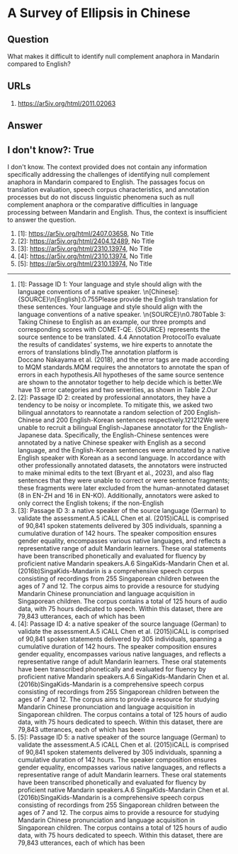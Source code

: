 # A Survey of Ellipsis in Chinese

## Question

What makes it difficult to identify null complement anaphora in Mandarin compared to English?

## URLs

1. https://ar5iv.org/html/2011.02063

## Answer

## I don't know?: True

I don't know. The context provided does not contain any information specifically addressing the challenges of identifying null complement anaphora in Mandarin compared to English. The passages focus on translation evaluation, speech corpus characteristics, and annotation processes but do not discuss linguistic phenomena such as null complement anaphora or the comparative difficulties in language processing between Mandarin and English. Thus, the context is insufficient to answer the question.

1. [1]:  https://ar5iv.org/html/2407.03658, No Title
2. [2]:  https://ar5iv.org/html/2404.12489, No Title
3. [3]:  https://ar5iv.org/html/2310.13974, No Title
4. [4]:  https://ar5iv.org/html/2310.13974, No Title
5. [5]:  https://ar5iv.org/html/2310.13974, No Title
---
1. [1]:  Passage ID 1: Your language and style should align with the language conventions of a native speaker. \n[Chinese]: {SOURCE}\n[English]:0.755Please provide the English translation for these sentences. Your language and style should align with the language conventions of a native speaker. \n{SOURCE}\n0.780Table 3: Taking Chinese to English as an example, our three prompts and corresponding scores with COMET-QE. {SOURCE} represents the source sentence to be translated. 4.4 Annotation ProtocolTo evaluate the results of candidates’ systems, we hire experts to annotate the errors of translations blindly.The annotation platform is Doccano Nakayama et al. (2018), and the error tags are made according to MQM standards.MQM requires the annotators to annotate the span of errors in each hypothesis.All hypotheses of the same source sentence are shown to the annotator together to help decide which is better.We have 13 error categories and two severities, as shown in Table 2.Our
2. [2]:  Passage ID 2: created by professional annotators, they have a tendency to be noisy or incomplete. To mitigate this, we asked two bilingual annotators to reannotate a random selection of 200 English-Chinese and 200 English-Korean sentences respectively.121212We were unable to recruit a bilingual English-Japanese annotator for the English-Japanese data. Specifically, the English-Chinese sentences were annotated by a native Chinese speaker with English as a second language, and the English-Korean sentences were annotated by a native English speaker with Korean as a second language. In accordance with other professionally annotated datasets, the annotators were instructed to make minimal edits to the text (Bryant et al., 2023), and also flag sentences that they were unable to correct or were sentence fragments; these fragments were later excluded from the human-annotated dataset (8 in EN-ZH and 16 in EN-KO). Additionally, annotators were asked to only correct the English tokens; if the non-English
3. [3]:  Passage ID 3: a native speaker of the source language (German) to validate the assessment.A.5 iCALL Chen et al. (2015)iCALL is comprised of 90,841 spoken statements delivered by 305 individuals, spanning a cumulative duration of 142 hours. The speaker composition ensures gender equality, encompasses various native languages, and reflects a representative range of adult Mandarin learners. These oral statements have been transcribed phonetically and evaluated for fluency by proficient native Mandarin speakers.A.6 SingaKids-Mandarin Chen et al. (2016b)SingaKids-Mandarin is a comprehensive speech corpus consisting of recordings from 255 Singaporean children between the ages of 7 and 12. The corpus aims to provide a resource for studying Mandarin Chinese pronunciation and language acquisition in Singaporean children. The corpus contains a total of 125 hours of audio data, with 75 hours dedicated to speech. Within this dataset, there are 79,843 utterances, each of which has been
4. [4]:  Passage ID 4: a native speaker of the source language (German) to validate the assessment.A.5 iCALL Chen et al. (2015)iCALL is comprised of 90,841 spoken statements delivered by 305 individuals, spanning a cumulative duration of 142 hours. The speaker composition ensures gender equality, encompasses various native languages, and reflects a representative range of adult Mandarin learners. These oral statements have been transcribed phonetically and evaluated for fluency by proficient native Mandarin speakers.A.6 SingaKids-Mandarin Chen et al. (2016b)SingaKids-Mandarin is a comprehensive speech corpus consisting of recordings from 255 Singaporean children between the ages of 7 and 12. The corpus aims to provide a resource for studying Mandarin Chinese pronunciation and language acquisition in Singaporean children. The corpus contains a total of 125 hours of audio data, with 75 hours dedicated to speech. Within this dataset, there are 79,843 utterances, each of which has been
5. [5]:  Passage ID 5: a native speaker of the source language (German) to validate the assessment.A.5 iCALL Chen et al. (2015)iCALL is comprised of 90,841 spoken statements delivered by 305 individuals, spanning a cumulative duration of 142 hours. The speaker composition ensures gender equality, encompasses various native languages, and reflects a representative range of adult Mandarin learners. These oral statements have been transcribed phonetically and evaluated for fluency by proficient native Mandarin speakers.A.6 SingaKids-Mandarin Chen et al. (2016b)SingaKids-Mandarin is a comprehensive speech corpus consisting of recordings from 255 Singaporean children between the ages of 7 and 12. The corpus aims to provide a resource for studying Mandarin Chinese pronunciation and language acquisition in Singaporean children. The corpus contains a total of 125 hours of audio data, with 75 hours dedicated to speech. Within this dataset, there are 79,843 utterances, each of which has been
